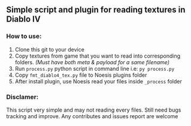 ## Simple script and plugin for reading textures in Diablo IV
### How to use:
1. Clone this git to your device
2. Copy textures from game that you want to read into corresponding folders. *(Must have both meta & payload for a same filename)*
3. Run `process.py` python script in command line i.e: `py process.py`
4. Copy `fmt_diablo4_tex.py` file to Noesis plugins folder
5. After install plugin, use Noesis read your files inside `_process` folder

### Disclamer:
This script very simple and may not reading every files. Still need bugs tracking and improve. Any contributes and issues report are welcome
